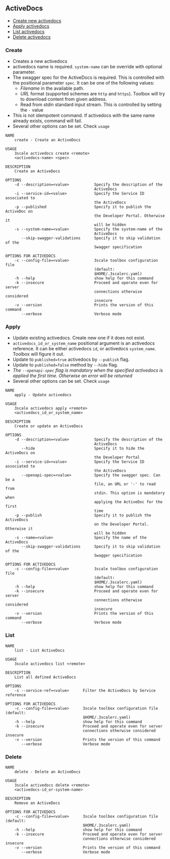 ## ActiveDocs

* [Create new activedocs](#create)
* [Apply activedocs](#apply)
* [List activedocs](#list)
* [Delete activedocs](#delete)

### Create

* Creates a new activedocs
* activedocs name is required. `system-name` can be override with optional parameter.
* The swagger spec for the ActiveDocs is required. This is controlled with the
  positional parameter `spec`. It can be one of the following values:
  * *Filename* in the available path.
  * *URL* format (supported schemes are `http` and `https`). Toolbox will try to download content from given address.
  * Read from *stdin* standard input stream. This is controlled by setting
    the `-` value
* This is not idempotent command. If activedocs with the same name already exists, command will fail.
* Several other options can be set. Check `usage`

```shell
NAME
    create - Create an ActiveDocs

USAGE
    3scale activedocs create <remote>
    <activedocs-name> <spec>

DESCRIPTION
    Create an ActiveDocs

OPTIONS
    -d --description=<value>           Specify the description of the
                                       ActiveDocs
    -i --service-id=<value>            Specify the Service ID associated to
                                       the ActiveDocs
    -p --published                     Specify it to publish the ActiveDoc on
                                       the Developer Portal. Otherwise it
                                       will be hidden
    -s --system-name=<value>           Specify the system-name of the
                                       ActiveDocs
       --skip-swagger-validations      Specify it to skip validation of the
                                       Swagger specification

OPTIONS FOR ACTIVEDOCS
    -c --config-file=<value>           3scale toolbox configuration file
                                       (default:
                                       $HOME/.3scalerc.yaml)
    -h --help                          show help for this command
    -k --insecure                      Proceed and operate even for server
                                       connections otherwise considered
                                       insecure
    -v --version                       Prints the version of this command
       --verbose                       Verbose mode
```


### Apply

* Update existing activedocs. Create new one if it does not exist.
* `activedocs_id_or_system_name` positional argument is an activedocs reference.
   It can be either activedocs `id`, or activedocs `system_name`.
   Toolbox will figure it out.
* Update to `published=true` activedocs by `--publish` flag.
* Update to `published=false` method by `--hide` flag.
* *The `--openapi-spec` flag is mandatory when the specified activedocs
   is applied the first time. Otherwise an error will be returned*
* Several other options can be set. Check `usage`

```shell
NAME
    apply - Update activedocs

USAGE
    3scale activedocs apply <remote>
    <activedocs_id_or_system_name>

DESCRIPTION
    Create or update an ActiveDocs

OPTIONS
    -d --description=<value>           Specify the description of the
                                       ActiveDocs
       --hide                          Specify it to hide the ActiveDocs on
                                       the Developer Portal
    -i --service-id=<value>            Specify the Service ID associated to
                                       the ActiveDocs
       --openapi-spec=<value>          Specify the swagger spec. Can be a
                                       file, an URL or '-' to read from
                                       stdin. This option is mandatory when
                                       applying the ActiveDoc for the first
                                       time
    -p --publish                       Specify it to publish the ActiveDocs
                                       on the Developer Portal. Otherwise it
                                       will be hidden
    -s --name=<value>                  Specify the name of the ActiveDocs
       --skip-swagger-validations      Specify it to skip validation of the
                                       Swagger specification

OPTIONS FOR ACTIVEDOCS
    -c --config-file=<value>           3scale toolbox configuration file
                                       (default:
                                       $HOME/.3scalerc.yaml)
    -h --help                          show help for this command
    -k --insecure                      Proceed and operate even for server
                                       connections otherwise considered
                                       insecure
    -v --version                       Prints the version of this command
       --verbose                       Verbose mode
```

### List

```shell
NAME
    list - List ActiveDocs

USAGE
    3scale activedocs list <remote>

DESCRIPTION
    List all defined ActiveDocs

OPTIONS
    -s --service-ref=<value>      Filter the ActiveDocs by Service reference

OPTIONS FOR ACTIVEDOCS
    -c --config-file=<value>      3scale toolbox configuration file (default:
                                  $HOME/.3scalerc.yaml)
    -h --help                     show help for this command
    -k --insecure                 Proceed and operate even for server
                                  connections otherwise considered insecure
    -v --version                  Prints the version of this command
       --verbose                  Verbose mode
```

### Delete

```shell
NAME
    delete - Delete an ActiveDocs

USAGE
    3scale activedocs delete <remote>
    <activedocs-id_or-system-name>

DESCRIPTION
    Remove an ActiveDocs

OPTIONS FOR ACTIVEDOCS
    -c --config-file=<value>      3scale toolbox configuration file (default:
                                  $HOME/.3scalerc.yaml)
    -h --help                     show help for this command
    -k --insecure                 Proceed and operate even for server
                                  connections otherwise considered insecure
    -v --version                  Prints the version of this command
       --verbose                  Verbose mode
```
